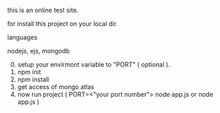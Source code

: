 this is an online test site.

for install this project on your local dir.

languages
 
 
 nodejs,
 ejs,
 mongodb

0. setup your envirmont variable to "PORT" ( optional ).
 1. npm init
 2. npm install
 3. get access of mongo atlas
 4. now run project ( PORT=<"your port number"> node app.js or node app.js )
